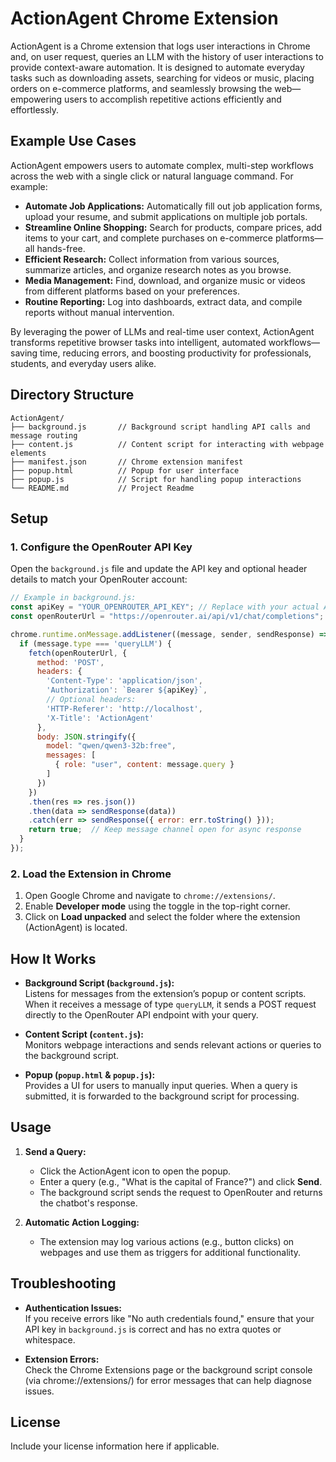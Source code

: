# ActionAgent Chrome Extension

ActionAgent is a Chrome extension that logs user interactions in Chrome and, on user request, queries an LLM with the history of user interactions to provide context-aware automation. It is designed to automate everyday tasks such as downloading assets, searching for videos or music, placing orders on e-commerce platforms, and seamlessly browsing the web—empowering users to accomplish repetitive actions efficiently and effortlessly.

## Example Use Cases

ActionAgent empowers users to automate complex, multi-step workflows across the web with a single click or natural language command. For example:

- **Automate Job Applications:** Automatically fill out job application forms, upload your resume, and submit applications on multiple job portals.
- **Streamline Online Shopping:** Search for products, compare prices, add items to your cart, and complete purchases on e-commerce platforms—all hands-free.
- **Efficient Research:** Collect information from various sources, summarize articles, and organize research notes as you browse.
- **Media Management:** Find, download, and organize music or videos from different platforms based on your preferences.
- **Routine Reporting:** Log into dashboards, extract data, and compile reports without manual intervention.

By leveraging the power of LLMs and real-time user context, ActionAgent transforms repetitive browser tasks into intelligent, automated workflows—saving time, reducing errors, and boosting productivity for professionals, students, and everyday users alike.

## Directory Structure

```
ActionAgent/
├── background.js       // Background script handling API calls and message routing
├── content.js          // Content script for interacting with webpage elements
├── manifest.json       // Chrome extension manifest
├── popup.html          // Popup for user interface
├── popup.js            // Script for handling popup interactions
└── README.md           // Project Readme
```

## Setup

### 1. Configure the OpenRouter API Key

Open the `background.js` file and update the API key and optional header details to match your OpenRouter account:

```javascript
// Example in background.js:
const apiKey = "YOUR_OPENROUTER_API_KEY"; // Replace with your actual API key
const openRouterUrl = "https://openrouter.ai/api/v1/chat/completions";

chrome.runtime.onMessage.addListener((message, sender, sendResponse) => {
  if (message.type === 'queryLLM') {
    fetch(openRouterUrl, {
      method: 'POST',
      headers: {
        'Content-Type': 'application/json',
        'Authorization': `Bearer ${apiKey}`,
        // Optional headers:
        'HTTP-Referer': 'http://localhost',
        'X-Title': 'ActionAgent'
      },
      body: JSON.stringify({ 
        model: "qwen/qwen3-32b:free",
        messages: [
          { role: "user", content: message.query }
        ]
      })
    })
    .then(res => res.json())
    .then(data => sendResponse(data))
    .catch(err => sendResponse({ error: err.toString() }));
    return true;  // Keep message channel open for async response
  }
});
```

### 2. Load the Extension in Chrome

1. Open Google Chrome and navigate to `chrome://extensions/`.
2. Enable **Developer mode** using the toggle in the top-right corner.
3. Click on **Load unpacked** and select the folder where the extension (ActionAgent) is located.

## How It Works

- **Background Script (`background.js`):**  
  Listens for messages from the extension’s popup or content scripts. When it receives a message of type `queryLLM`, it sends a POST request directly to the OpenRouter API endpoint with your query.
  
- **Content Script (`content.js`):**  
  Monitors webpage interactions and sends relevant actions or queries to the background script.
  
- **Popup (`popup.html` & `popup.js`):**  
  Provides a UI for users to manually input queries. When a query is submitted, it is forwarded to the background script for processing.

## Usage

1. **Send a Query:**
   - Click the ActionAgent icon to open the popup.
   - Enter a query (e.g., "What is the capital of France?") and click **Send**.
   - The background script sends the request to OpenRouter and returns the chatbot's response.

2. **Automatic Action Logging:**
   - The extension may log various actions (e.g., button clicks) on webpages and use them as triggers for additional functionality.

## Troubleshooting

- **Authentication Issues:**  
  If you receive errors like "No auth credentials found," ensure that your API key in `background.js` is correct and has no extra quotes or whitespace.
  
- **Extension Errors:**  
  Check the Chrome Extensions page or the background script console (via chrome://extensions/) for error messages that can help diagnose issues.

## License

Include your license information here if applicable.